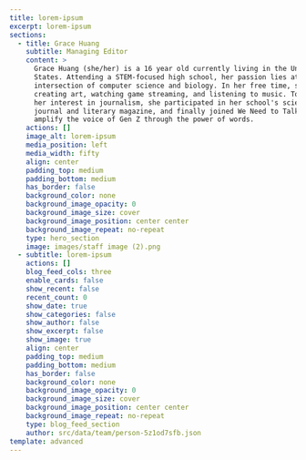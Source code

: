 ```yaml
---
title: lorem-ipsum
excerpt: lorem-ipsum
sections:
  - title: Grace Huang
    subtitle: Managing Editor
    content: >
      Grace Huang (she/her) is a 16 year old currently living in the United
      States. Attending a STEM-focused high school, her passion lies at the
      intersection of computer science and biology. In her free time, she enjoys
      creating art, watching game streaming, and listening to music. To pursue
      her interest in journalism, she participated in her school's science
      journal and literary magazine, and finally joined We Need to Talk to
      amplify the voice of Gen Z through the power of words.
    actions: []
    image_alt: lorem-ipsum
    media_position: left
    media_width: fifty
    align: center
    padding_top: medium
    padding_bottom: medium
    has_border: false
    background_color: none
    background_image_opacity: 0
    background_image_size: cover
    background_image_position: center center
    background_image_repeat: no-repeat
    type: hero_section
    image: images/staff image (2).png
  - subtitle: lorem-ipsum
    actions: []
    blog_feed_cols: three
    enable_cards: false
    show_recent: false
    recent_count: 0
    show_date: true
    show_categories: false
    show_author: false
    show_excerpt: false
    show_image: true
    align: center
    padding_top: medium
    padding_bottom: medium
    has_border: false
    background_color: none
    background_image_opacity: 0
    background_image_size: cover
    background_image_position: center center
    background_image_repeat: no-repeat
    type: blog_feed_section
    author: src/data/team/person-5z1od7sfb.json
template: advanced
---
```

